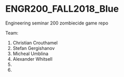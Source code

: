 # ENGR200_FALL2018_Blue
Engineering seminar 200 zombiecide game repo

Team:
1. Christian Crouthamel
2. Stefan Gergishanov
3. Micheal Umblina 
4. Alexander Whitsell
5.
6. 
